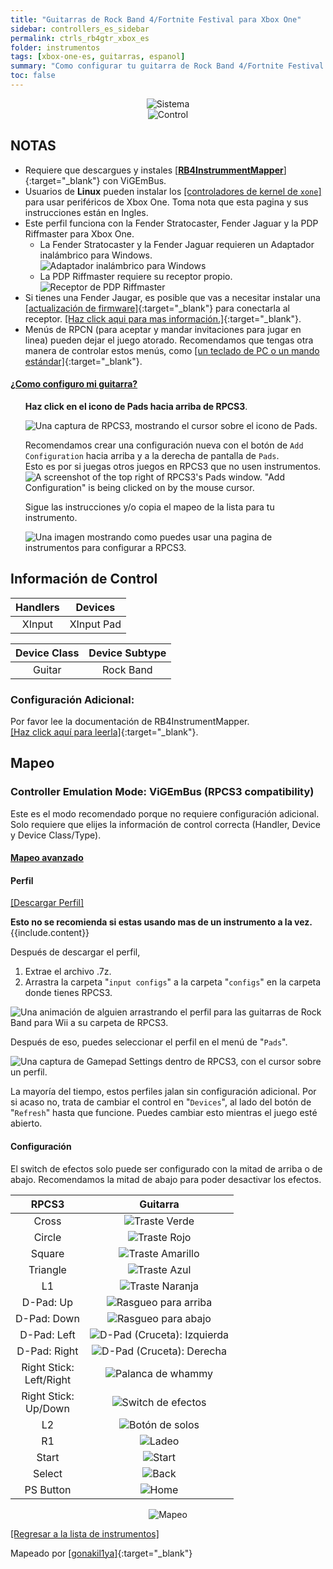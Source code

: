 ```yaml
---
title: "Guitarras de Rock Band 4/Fortnite Festival para Xbox One"
sidebar: controllers_es_sidebar
permalink: ctrls_rb4gtr_xbox_es
folder: instrumentos
tags: [xbox-one-es, guitarras, espanol]
summary: "Como configurar tu guitarra de Rock Band 4/Fortnite Festival para Xbox One con RPCS3."
toc: false
---
```


<div align="center"> <img src="https://carlmylo.github.io/rb3-pc/images/instruments/plat/xbx.png" alt="Sistema" title="Sistema"></div>

<div align="center"> <img src="https://carlmylo.github.io/rb3-pc/images/instruments/cont/rb4gtrscontroller.png" alt="Control" title="Control"></div>

## NOTAS

* Requiere que descargues y instales [[**RB4InstrummentMapper**]](https://github.com/TheNathannator/RB4InstrumentMapper/blob/main/README.es.md/){:target="_blank"} con ViGEmBus.
* Usuarios de **Linux** pueden instalar los [[controladores de kernel de `xone`]](https://github.com/dlundqvist/xone) para usar periféricos de Xbox One. Toma nota que esta pagina y sus instrucciones están en Ingles.
* Este perfil funciona con la Fender Stratocaster, Fender Jaguar y la PDP Riffmaster para Xbox One.
	* La Fender Stratocaster y la Fender Jaguar requieren un Adaptador inalámbrico para Windows.  
	![Adaptador inalámbrico para Windows](https://carlmylo.github.io/rb3-pc/images/btns/ctrls/xbox/receiver.png "Adaptador inalámbrico para Windows")  
	* La PDP Riffmaster requiere su receptor propio.  
	![Receptor de PDP Riffmaster](https://carlmylo.github.io/rb3-pc/images/btns/ctrls/xbox/riffrec.png "Receptor de PDP Riffmaster")  
* Si tienes una Fender Jaugar, es posible que vas a necesitar instalar una [[actualización de firmware]](https://bit.ly/2UHzonU){:target="_blank"} para conectarla al receptor. [[Haz click aqui para mas información.]](https://bit.ly/2UHzonU){:target="_blank"}.
* Menús de RPCN (para aceptar y mandar invitaciones para jugar en linea) pueden dejar el juego atorado. Recomendamos que tengas otra manera de controlar estos menús, como [[un teclado de PC o un mando estándar]](https://carlmylo.github.io/rb3-pc/ctrls#gamepads_es){:target="_blank"}.

<!-- Map Start -->
<div class="panel-group" id="accordion">
                    <div class="panel panel-default">
                        <div class="panel-heading">
                            <h4 class="panel-title">
                                <a class="noCrossRef accordion-toggle" data-toggle="collapse" data-parent="#accordion" href="#como-mapear-pads">¿Como configuro mi guitarra?</a>
                            </h4>
                        </div>
                        <div id="como-mapear-pads" class="panel-collapse collapse noCrossRef">
                            <div class="panel-body">
<ul>
<p><strong>Haz click en el icono de Pads hacia arriba de RPCS3</strong>.</p>
<p><img src="https://carlmylo.github.io/rb3-pc/images/instruments/rpcs3pad.png" alt="Una captura de RPCS3, mostrando el cursor sobre el icono de Pads." title="Pads"></p>
<p>Recomendamos crear una configuración nueva con el botón de <code>Add Configuration</code> hacia arriba y a la derecha de pantalla de <code>Pads</code>.<br>
Esto es por si juegas otros juegos en RPCS3 que no usen instrumentos.<br>
<img src="https://carlmylo.github.io/rb3-pc/images/instruments/rpcs3padprofadd.png" alt="A screenshot of the top right of RPCS3's Pads window. &quot;Add Configuration&quot; is being clicked on by the mouse cursor." title="Add Configuration"></p>
<p>Sigue las instrucciones y/o copia el mapeo de la lista para tu instrumento.</p>
<p><img src="https://carlmylo.github.io/rb3-pc/images/instruments/padlegend.png" alt="Una imagen mostrando como puedes usar una pagina de instrumentos para configurar a RPCS3." title="Mapeando la Höfner de Rock Band"></p>
</ul>
                            </div>
                        </div>
                    </div>
</div>
<!-- Map End -->

## Información de Control

| Handlers | Devices |
|:--------:|:-------:|
| XInput | XInput Pad |

| Device Class | Device Subtype |
|:------------:|:--------------:|
| Guitar | Rock Band |

### Configuración Adicional:

Por favor lee la documentación de RB4InstrumentMapper.  
[[Haz click aquí para leerla]](https://github.com/TheNathannator/RB4InstrumentMapper/blob/main/README.es.md){:target="_blank"}.

## Mapeo

### Controller Emulation Mode: ViGEmBus (RPCS3 compatibility)

Este es el modo recomendado porque no requiere configuración adicional. Solo requiere que elijes la información de control correcta (Handler, Device y Device Class/Type).

<div class="panel-group" id="accordion">
                    <div class="panel panel-default">
                        <div class="panel-heading">
                            <h4 class="panel-title">
                                <a class="noCrossRef accordion-toggle" data-toggle="collapse" data-parent="#accordion" href="#mapeo-avanzado">Mapeo avanzado</a>
                            </h4>
                        </div>
                        <div id="advanced-mapping" class="panel-collapse collapse noCrossRef">
                            <div class="panel-body">
<h4 id="perfil">Perfil</h4>
<p><a href="https://github.com/hmxmilohax/rb3-pc/raw/refs/heads/main/downloads/instrument-repo/Xbox%20Rock%20Band%20Guitar.7z">[Descargar Perfil]</a></p>
<div class="alert alert-info"><i class="fa fa-info-circle"></i> <b>Esto no se recomienda si estas usando mas de un instrumento a la vez. </b> {{include.content}}</div>
<p>Después de descargar el perfil,</p>
<ol>
<li>Extrae el archivo .7z.</li>
<li>Arrastra la carpeta "<code>input configs</code>" a la carpeta "<code>configs</code>" en la carpeta donde tienes RPCS3.</li>
</ol>
<p><img src="https://carlmylo.github.io/rb3-pc/images/instruments/instrepoinstall.gif" alt="Una animación de alguien arrastrando el perfil para las guitarras de Rock Band para Wii a su carpeta de RPCS3." title="Instalando un perfil del Repo de Instrumentos"></p>
<p>Después de eso, puedes seleccionar el perfil en el menú de "<code>Pads</code>".</p>
<p><img src="https://carlmylo.github.io/rb3-pc/images/instruments/rpcs3padprofile.png" alt="Una captura de Gamepad Settings dentro de RPCS3, con el cursor sobre un perfil." title="Gamepad Settings"></p>
<p>La mayoría del tiempo, estos perfiles jalan sin configuración adicional. Por si acaso no, trata de cambiar el control en "<code>Devices</code>", al lado del botón de "<code>Refresh</code>" hasta que funcione. Puedes cambiar esto mientras el juego esté abierto.</p>
<h4 id="configuracion">Configuración</h4>
<p>El switch de efectos solo puede ser configurado con la mitad de arriba o de abajo. Recomendamos la mitad de abajo para poder desactivar los efectos.</p>

<table>
<thead>
<tr>
<th align="center"><strong>RPCS3</strong></th>
<th align="center"><strong>Guitarra</strong></th>
</tr>
</thead>
<tbody>
<tr>
<td align="center">Cross</td>
<td align="center"><img src="https://carlmylo.github.io/rb3-pc/images/btns/gtrs/gf.png" alt="Traste Verde" title="Traste Verde"></td>
</tr>
<tr>
<td align="center">Circle</td>
<td align="center"><img src="https://carlmylo.github.io/rb3-pc/images/btns/gtrs/rf.png" alt="Traste Rojo" title="Traste Rojo"></td>
</tr>
<tr>
<td align="center">Square</td>
<td align="center"><img src="https://carlmylo.github.io/rb3-pc/images/btns/gtrs/yf.png" alt="Traste Amarillo" title="Traste Amarillo"></td>
</tr>
<tr>
<td align="center">Triangle</td>
<td align="center"><img src="https://carlmylo.github.io/rb3-pc/images/btns/gtrs/bf.png" alt="Traste Azul" title="Traste Azul"></td>
</tr>
<tr>
<td align="center">L1</td>
<td align="center"><img src="https://carlmylo.github.io/rb3-pc/images/btns/gtrs/of.png" alt="Traste Naranja" title="Traste Naranja"></td>
</tr>
<tr>
<td align="center">D-Pad: Up</td>
<td align="center"><img src="https://carlmylo.github.io/rb3-pc/images/btns/gtrs/sbu.png" alt="Rasgueo para arriba" title="Rasgueo para arriba"></td>
</tr>
<tr>
<td align="center">D-Pad: Down</td>
<td align="center"><img src="https://carlmylo.github.io/rb3-pc/images/btns/gtrs/sbd.png" alt="Rasgueo para abajo" title="Rasgueo para abajo"></td>
</tr>
<tr>
<td align="center">D-Pad: Left</td>
<td align="center"><img src="https://carlmylo.github.io/rb3-pc/images/btns/gtrs/dpl.png" alt="D-Pad (Cruceta): Izquierda" title="D-Pad (Cruceta): Izquierda"></td>
</tr>
<tr>
<td align="center">D-Pad: Right</td>
<td align="center"><img src="https://carlmylo.github.io/rb3-pc/images/btns/gtrs/dpr.png" alt="D-Pad (Cruceta): Derecha" title="D-Pad (Cruceta): Derecha"></td>
</tr>
<tr>
<td align="center">Right Stick: <br> Left/Right</td>
<td align="center"><img src="https://carlmylo.github.io/rb3-pc/images/btns/gtrs/wb.png" alt="Palanca de whammy" title="Palanca de whammy"></td>
</tr>
<tr>
<td align="center">Right Stick: <br> Up/Down</td>
<td align="center"><img src="https://carlmylo.github.io/rb3-pc/images/btns/gtrs/fx.png" alt="Switch de efectos" title="Switch de efectos"></td>
</tr>
<tr>
<td align="center">L2</td>
<td align="center"><img src="https://carlmylo.github.io/rb3-pc/images/btns/gtrs/solo.png" alt="Botón de solos" title="Botón de solos"></td>
</tr>
<tr>
<td align="center">R1</td>
<td align="center"><img src="https://carlmylo.github.io/rb3-pc/images/btns/gtrs/ts.gif" alt="Ladeo" title="Ladeo"></td>
</tr>
<tr>
<td align="center">Start</td>
<td align="center"><img src="https://carlmylo.github.io/rb3-pc/images/btns/ctrls/360/start.png" alt="Start" title="Start"></td>
</tr>
<tr>
<td align="center">Select</td>
<td align="center"><img src="https://carlmylo.github.io/rb3-pc/images/btns/ctrls/360/back.png" alt="Back" title="Back"></td>
</tr>
<tr>
<td align="center">PS Button</td>
<td align="center"><img src="https://carlmylo.github.io/rb3-pc/images/btns/ctrls/360/home.png" alt="Home" title="Home"></td>
</tr>
</tbody>
</table>
<p><div align="center"> <img src="https://carlmylo.github.io/rb3-pc/images/instruments/maps/gtrxboxrbmapping.png" alt="Mapeo" title="Mapeo"></div></p>
                            </div>
                        </div>
                    </div>
                    <!-- /.panel -->
</div>
<!-- /.panel-group -->

[[Regresar a la lista de instrumentos]](https://carlmylo.github.io/rb3-pc/ctrls_es#lista-de-instrumentos)

Mapeado por [[gonakil1ya]](https://linktr.ee/Gonakil1ya){:target="_blank"}